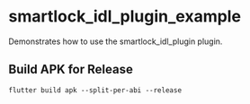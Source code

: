 # smartlock_idl_plugin_example

Demonstrates how to use the smartlock_idl_plugin plugin.

## Build APK for Release

`flutter build apk --split-per-abi --release`
